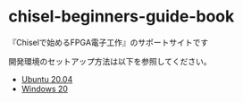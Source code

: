 # chisel-beginners-guide-book
『Chiselで始めるFPGA電子工作』のサポートサイトです

開発環境のセットアップ方法は以下を参照してください。

* [Ubuntu 20.04](./chap_02/ubuntu_setup.md)
* [Windows 20](./chap_02/windows_setup.md)
